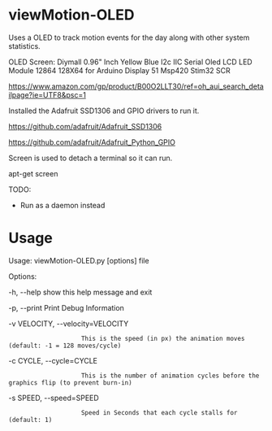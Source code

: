 # viewMotion-OLED
Uses a OLED to track motion events for the day along with other system statistics.


OLED Screen: Diymall 0.96" Inch Yellow Blue I2c IIC Serial Oled LCD LED Module 12864 128X64 for Arduino Display 51 Msp420 Stim32 SCR

https://www.amazon.com/gp/product/B00O2LLT30/ref=oh_aui_search_detailpage?ie=UTF8&psc=1

Installed the Adafruit SSD1306 and GPIO drivers to run it.


https://github.com/adafruit/Adafruit_SSD1306

https://github.com/adafruit/Adafruit_Python_GPIO

Screen is used to detach a terminal so it can run.

apt-get screen



TODO:

* Run as a daemon instead


# Usage

Usage: viewMotion-OLED.py [options] file

Options:

  -h, --help            show this help message and exit

  -p, --print           Print Debug Information

  -v VELOCITY, --velocity=VELOCITY

                        This is the speed (in px) the animation moves (default: -1 = 128 moves/cycle)

  -c CYCLE, --cycle=CYCLE

                        This is the number of animation cycles before the graphics flip (to prevent burn-in)

  -s SPEED, --speed=SPEED

                        Speed in Seconds that each cycle stalls for (default: 1)


